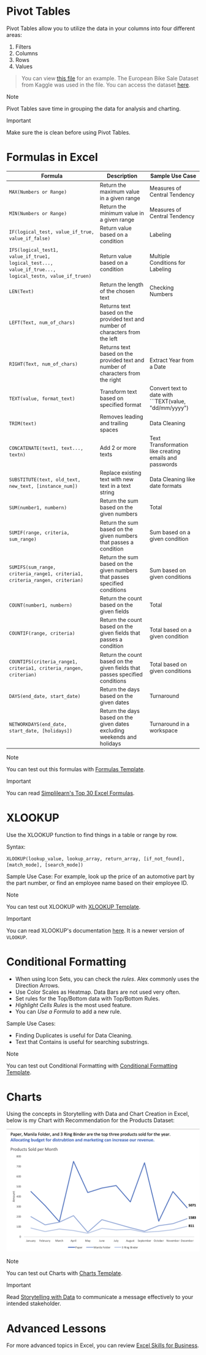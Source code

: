 # Pivot Tables
Pivot Tables allow you to utilize the data in your columns into four different areas:
1. Filters
2. Columns
3. Rows
4. Values

> You can view [this file](excel/pivot_tables.xlsx) for an example. The European Bike Sale Dataset from Kaggle was used in the file. You can access the dataset [here](https://www.kaggle.com/code/sadiqshah/bike-store-sales-in-europe/input).

> [!NOTE]
> Pivot Tables save time in grouping the data for analysis and charting.

> [!IMPORTANT]
> Make sure the is clean before using Pivot Tables.

# Formulas in Excel
| Formula | Description | Sample Use Case |
| --- | --- | --- |
| ```MAX(Numbers or Range)``` | Return the maximum value in a given range | Measures of Central Tendency |
| ```MIN(Numbers or Range)``` | Return the minimum value in a given range | Measures of Central Tendency |
| ```IF(logical_test, value_if_true, value_if_false)``` | Return value based on a condition | Labeling |
| ```IFS(logical_test1, value_if_true1, logical_test..., value_if_true..., logical_testn, value_if_truen)``` | Return value based on a condition | Multiple Conditions for Labeling |
| ```LEN(Text)``` | Return the length of the chosen text | Checking Numbers |
| ```LEFT(Text, num_of_chars)``` | Returns text based on the provided text and number of characters from the left |  |
| ```RIGHT(Text, num_of_chars)``` | Returns text based on the provided text and number of characters from the right | Extract Year from a Date |
| ```TEXT(value, format_text)``` | Transform text based on specified format | Convert text to date with ```TEXT(value, "dd/mm/yyyy") |
| ```TRIM(text)``` | Removes leading and trailing spaces | Data Cleaning |
| ```CONCATENATE(text1, text..., textn)``` | Add 2 or more texts | Text Transformation like creating emails and passwords |
| ```SUBSTITUTE(text, old_text, new_text, [instance_num])``` | Replace existing text with new text in a text string | Data Cleaning like date formats |
| ```SUM(number1, numbern)``` | Return the sum based on the given numbers | Total |
| ```SUMIF(range, criteria, sum_range)``` | Return the sum based on the given numbers that passes a condition | Sum based on a given condition |
| ```SUMIFS(sum_range, criteria_range1, criteria1, criteria_rangen, criterian)``` | Return the sum based on the given numbers that passes specified conditions | Sum based on given conditions |
| ```COUNT(number1, numbern)``` | Return the count based on the given fields | Total |
| ```COUNTIF(range, criteria)``` | Return the count based on the given fields that passes a condition | Total based on a given condition |
| ```COUNTIFS(criteria_range1, criteria1, criteria_rangen, criterian)``` | Return the count based on the given fields that passes specified conditions | Total based on given conditions |
| ```DAYS(end_date, start_date)``` | Return the days based on the given dates | Turnaround |
| ```NETWORKDAYS(end_date, start_date, [holidays])``` | Return the days based on the given dates excluding weekends and holidays| Turnaround in a workspace |


> [!NOTE]
> You can test out this formulas with [Formulas Template](excel/formulas.xlsx).

> [!IMPORTANT]
> You can read [Simplilearn's Top 30 Excel Formulas](https://www.simplilearn.com/tutorials/excel-tutorial/excel-formulas).

# XLOOKUP
Use the XLOOKUP function to find things in a table or range by row.

Syntax:
```
XLOOKUP(lookup_value, lookup_array, return_array, [if_not_found], [match_mode], [search_mode])
```

Sample Use Case:
For example, look up the price of an automotive part by the part number, or find an employee name based on their employee ID.

> [!NOTE]
> You can test out XLOOKUP with [XLOOKUP Template](excel/xlookup.xlsx).

> [!IMPORTANT]
> You can read XLOOKUP's documentation [here](https://support.microsoft.com/en-us/office/xlookup-function-b7fd680e-6d10-43e6-84f9-88eae8bf5929). It is a newer version of ```VLOOKUP```.

# Conditional Formatting
- When using Icon Sets, you can check the *rules*. Alex commonly uses the Direction Arrows.
- Use Color Scales as Heatmap. Data Bars are not used very often.
- Set rules for the Top/Bottom data with Top/Bottom Rules.
- *Highlight Cells Rules* is the most used feature.
- You can *Use a Formula* to add a new rule.

Sample Use Cases:
- Finding Duplicates is useful for Data Cleaning.
- Text that Contains is useful for searching substrings.

> [!NOTE]
> You can test out Conditional Formatting with [Conditional Formatting Template](excel/conditional_formatting.xlsx).

# Charts
Using the concepts in Storytelling with Data and Chart Creation in Excel, below is my Chart with Recommendation for the Products Dataset:

![Line Chart on the Products Sold Per Month](/notes/excel/charts/products_sold_per_month.png)

> [!NOTE]
> You can test out Charts with [Charts Template](excel/charts.xlsx).

> [!IMPORTANT]
> Read [Storytelling with Data](https://www.storytellingwithdata.com/) to communicate a message effectively to your intended stakeholder.


# Advanced Lessons
For more advanced topics in Excel, you can review [Excel Skills for Business](https://www.coursera.org/specializations/excel).